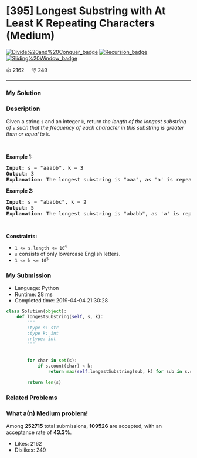 # [395] Longest Substring with At Least K Repeating Characters (Medium)

[![Divide%20and%20Conquer_badge](https://img.shields.io/badge/topic-Divide%20and%20Conquer-green.svg)](https://leetcode.com/problems/longest-substring-with-at-least-k-repeating-characters/)  [![Recursion_badge](https://img.shields.io/badge/topic-Recursion-green.svg)](https://leetcode.com/problems/longest-substring-with-at-least-k-repeating-characters/)  [![Sliding%20Window_badge](https://img.shields.io/badge/topic-Sliding%20Window-green.svg)](https://leetcode.com/problems/longest-substring-with-at-least-k-repeating-characters/) 

:+1: 2162 &nbsp; &nbsp; :thumbsdown: 249

---

### My Solution


### Description
<p>Given a string <code>s</code> and an integer <code>k</code>, return <em>the length of the longest substring of</em> <code>s</code> <em>such that the frequency of each character in this substring is greater than or equal to</em> <code>k</code>.</p>

<p>&nbsp;</p>
<p><strong>Example 1:</strong></p>

<pre>
<strong>Input:</strong> s = &quot;aaabb&quot;, k = 3
<strong>Output:</strong> 3
<strong>Explanation:</strong> The longest substring is &quot;aaa&quot;, as &#39;a&#39; is repeated 3 times.
</pre>

<p><strong>Example 2:</strong></p>

<pre>
<strong>Input:</strong> s = &quot;ababbc&quot;, k = 2
<strong>Output:</strong> 5
<strong>Explanation:</strong> The longest substring is &quot;ababb&quot;, as &#39;a&#39; is repeated 2 times and &#39;b&#39; is repeated 3 times.
</pre>

<p>&nbsp;</p>
<p><strong>Constraints:</strong></p>

<ul>
	<li><code>1 &lt;= s.length &lt;= 10<sup>4</sup></code></li>
	<li><code>s</code> consists of only lowercase English letters.</li>
	<li><code>1 &lt;= k &lt;= 10<sup>5</sup></code></li>
</ul>



### My Submission

- Language: Python
- Runtime: 28 ms
- Completed time: 2019-04-04 21:30:28

```Python
class Solution(object):
    def longestSubstring(self, s, k):
        """
        :type s: str
        :type k: int
        :rtype: int
        """
    
        
        for char in set(s):
            if s.count(char) < k:
                return max(self.longestSubstring(sub, k) for sub in s.split(char))
            
        return len(s)
```


### Related Problems




### What a(n) Medium problem!
Among **252715** total submissions, **109526** are accepted, with an acceptance rate of **43.3%**. <br>

- Likes: 2162
- Dislikes: 249

